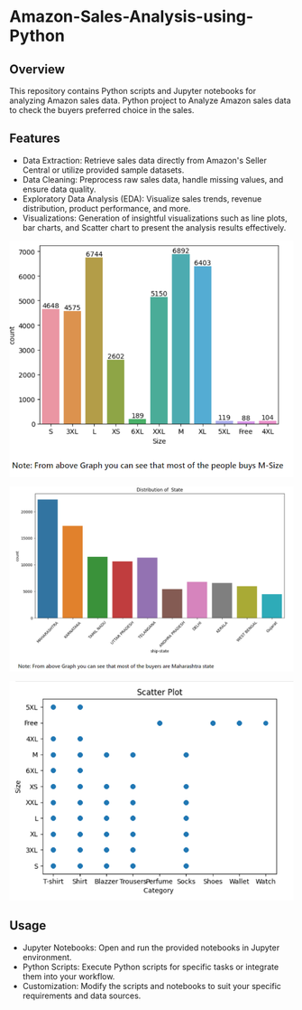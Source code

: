 # Amazon-Sales-Analysis-using-Python

## Overview
This repository contains Python scripts and Jupyter notebooks for analyzing Amazon sales data.
Python project to Analyze Amazon sales data to check the buyers preferred choice in the sales.

## Features

* Data Extraction: Retrieve sales data directly from Amazon's Seller Central or utilize provided sample datasets.
* Data Cleaning: Preprocess raw sales data, handle missing values, and ensure data quality.
* Exploratory Data Analysis (EDA): Visualize sales trends, revenue distribution, product performance, and more.
* Visualizations: Generation of insightful visualizations such as line plots, bar charts, and Scatter chart to present the analysis results effectively.


![](https://github.com/Ankita-Belkhede/Amazon-Sales-Analysis-using-Python/blob/main/BarChart.png?raw=true)

![](https://github.com/Ankita-Belkhede/Amazon-Sales-Analysis-using-Python/blob/main/Bar%20Chart.png?raw=true)

![](https://github.com/Ankita-Belkhede/Amazon-Sales-Analysis-using-Python/blob/main/Scatter%20Chart.png?raw=true)


## Usage
* Jupyter Notebooks: Open and run the provided notebooks in Jupyter environment.
* Python Scripts: Execute Python scripts for specific tasks or integrate them into your workflow.
* Customization: Modify the scripts and notebooks to suit your specific requirements and data sources.
